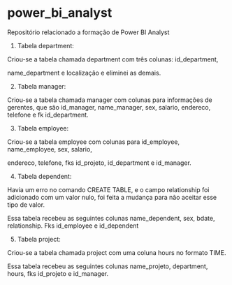 # power_bi_analyst

Repositório relacionado a formação de Power BI Analyst
1. Tabela department:

Criou-se a tabela chamada department com três colunas: id_department,

name_department e localização e eliminei as demais.


2. Tabela manager:

Criou-se a tabela chamada manager com colunas para informações de gerentes, que são id_manager, name_manager, sex, salario, endereco, telefone e fk id_department.


3. Tabela employee:

Criou-se a tabela employee com colunas para id_employee, name_employee, sex, salario,

endereco, telefone, fks id_projeto, id_department e id_manager.


4. Tabela dependent:

Havia um erro no comando CREATE TABLE, e o campo relationship foi adicionado com um valor nulo, foi feita a mudança para não aceitar esse tipo de valor.

Essa tabela recebeu as seguintes colunas name_dependent, sex, bdate, relationship. Fks id_employee e id_dependent


5. Tabela project:

Criou-se a tabela chamada project com uma coluna hours no formato TIME.

Essa tabela recebeu as seguintes colunas name_projeto, department, hours, fks id_projeto e id_manager.